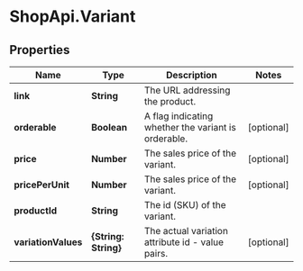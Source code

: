 # ShopApi.Variant

## Properties
Name | Type | Description | Notes
------------ | ------------- | ------------- | -------------
**link** | **String** | The URL addressing the product. | 
**orderable** | **Boolean** | A flag indicating whether the variant is orderable. | [optional] 
**price** | **Number** | The sales price of the variant. | [optional] 
**pricePerUnit** | **Number** | The sales price of the variant. | [optional] 
**productId** | **String** | The id (SKU) of the variant. | 
**variationValues** | **{String: String}** | The actual variation attribute id - value pairs. | [optional] 
